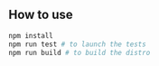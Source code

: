 ## How to use

```sh
npm install
npm run test # to launch the tests
npm run build # to build the distro
```
